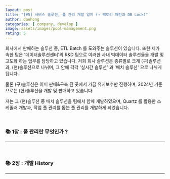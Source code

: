 ```yaml
---
layout: post
title: "[#5] 서비스 솔루션, 풀 관리 개발 일지 (→ 팩토리 패턴과 DB Lock)"
author: daehong
categories: [ company, develop ]
image: assets/images/pool-management.png
rating: 5
---
```


회사에서 판매하는 솔루션 중, ETL Batch 를 도와주는 솔루션이 있습니다. 또한 제가 속한 팀은 '데이터솔루션센터'의 R&D 팀으로 이러한 사내 빅데이터 솔루션들을 개발 및 고도화 하는 업무를 담당하고 있습니다. 저희 회사 솔루션은 종류별로 크게 (구)솔루션과, (현)솔루션으로 나뉘며, 그 안에 각각 '실시간 솔루션' 과 '배치 솔루션' 으로 나뉘게 됩니다.

물론 (구)솔루션은 이미 판매&구축 된 곳에서 가끔 유지보수만 진행하며, 2024년 기준으로는 (현)솔루션을 개발 및 판매하고 있습니다.

저는 그 (현)솔루션 중 배치 솔루션을 팀에서 함께 개발하였으며, Quartz 를 활용한 스케줄러 개발과, 작업 풀 관리를 돕는 풀 관리를 개발하게 되었습니다.


<br>

### 📚 1장 : 풀 관리란 무엇인가 ?
---

<br>

### 📚 2장 : 개발 History
---